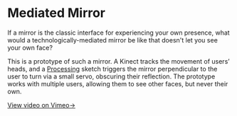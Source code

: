 Mediated Mirror
===============

If a mirror is the classic interface for experiencing your own presence, what would a technologically-mediated mirror be like that doesn't let you see your own face?

This is a prototype of such a mirror. A Kinect tracks the movement of users’ heads, and a [Processing](http://www.processing.org) sketch triggers the mirror perpendicular to the user to turn via a small servo, obscuring their reflection. The prototype works with multiple users, allowing them to see other faces, but never their own.

[View video on Vimeo→](http://vimeo.com/johndryan/mediated-mirror)